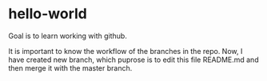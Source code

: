 # hello-world
Goal is to learn working with github.

It is important to know the workflow of the branches in the repo. Now, I have created new branch, which puprose is to edit this file README.md and then merge it with the master branch.
